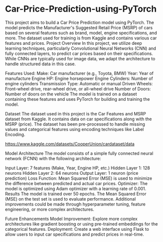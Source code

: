 # Car-Price-Prediction-using-PyTorch
This project aims to build a Car Price Prediction model using PyTorch. The model predicts the Manufacturer's Suggested Retail Price (MSRP) of cars based on several features such as brand, model, engine specifications, and more. The dataset used for training is from Kaggle and contains various car features and prices.
Project Overview
In this project, we utilize deep learning techniques, particularly Convolutional Neural Networks (CNN) and fully connected layers, to predict car prices based on their specifications. While CNNs are typically used for image data, we adapt the architecture to handle structured data in this case.

Features Used:
Make: Car manufacturer (e.g., Toyota, BMW)
Year: Year of manufacture
Engine HP: Engine horsepower
Engine Cylinders: Number of engine cylinders
Transmission Type: Automatic or manual
Driven Wheels: Front-wheel drive, rear-wheel drive, or all-wheel drive
Number of Doors: Number of doors on the vehicle
The model is trained on a dataset containing these features and uses PyTorch for building and training the model.

Dataset
The dataset used in this project is the Car Features and MSRP dataset from Kaggle. It contains data on car specifications along with the MSRP (price). The dataset has been pre-processed to handle missing values and categorical features using encoding techniques like Label Encoding.

https://www.kaggle.com/datasets/CooperUnion/cardataset/data

Model Architecture
The model consists of a simple fully connected neural network (FCNN) with the following architecture:

Input Layer: 7 features (Make, Year, Engine HP, etc.)
Hidden Layer 1: 128 neurons
Hidden Layer 2: 64 neurons
Output Layer: 1 neuron (price prediction)
Loss Function:
Mean Squared Error (MSE) is used to minimize the difference between predicted and actual car prices.
Optimizer:
The model is optimized using Adam optimizer with a learning rate of 0.001.
Results
The model is trained over 50 epochs. The Mean Squared Error (MSE) on the test set is used to evaluate performance. Additional improvements could be made through hyperparameter tuning, feature engineering, or more complex architectures.

Future Enhancements
Model Improvement: Explore more complex architectures like gradient boosting or using pre-trained embeddings for the categorical features.
Deployment: Create a web interface using Flask to allow users to input car specifications and predict prices in real-time.
